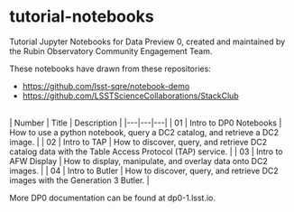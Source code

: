 # tutorial-notebooks
Tutorial Jupyter Notebooks for Data Preview 0, created and maintained by the Rubin Observatory Community Engagement Team.

These notebooks have drawn from these repositories:
 - https://github.com/lsst-sqre/notebook-demo
 - https://github.com/LSSTScienceCollaborations/StackClub

<br>
| Number | Title  | Description  |
|---|---|---|
| 01 | Intro to DP0 Notebooks | How to use a python notebook, query a DC2 catalog, and retrieve a DC2 image. |
| 02 | Intro to TAP | How to discover, query, and retrieve DC2 catalog data with the Table Access Protocol (TAP) service. |
| 03 | Intro to AFW Display | How to display, manipulate, and overlay data onto DC2 images. |
| 04 | Intro to Butler | How to discover, query, and retrieve DC2 images with the Generation 3 Butler. |

More DP0 documentation can be found at dp0-1.lsst.io.
